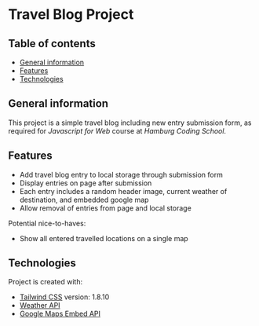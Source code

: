 # Travel Blog Project
## Table of contents
* [General information](#general-information)
* [Features](#features)
* [Technologies](#technologies)

## General information
This project is a simple travel blog including new entry submission form, as required for _Javascript for Web_ course at _Hamburg Coding School_.

## Features
* Add travel blog entry to local storage through submission form
* Display entries on page after submission
* Each entry includes a random header image, current weather of destination, and embedded google map
* Allow removal of entries from page and local storage

Potential nice-to-haves:
* Show all entered travelled locations on a single map

## Technologies
Project is created with:
* [Tailwind CSS](https://tailwindcss.com/ "TailwindCSS Homepage") version: 1.8.10
* [Weather API](https://openweathermap.org/api "Weather API documentation")
* [Google Maps Embed API](https://developers.google.com/maps/documentation/embed/get-started "Google Maps Embed API documentation")
